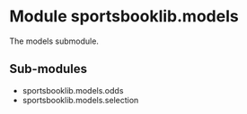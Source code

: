 Module sportsbooklib.models
===========================
The models submodule.

Sub-modules
-----------
* sportsbooklib.models.odds
* sportsbooklib.models.selection
